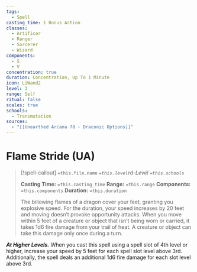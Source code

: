 ```yaml
---
tags:
  - Spell
casting_time: 1 Bonus Action
classes:
  - Artificer
  - Ranger
  - Sorcerer
  - Wizard
components:
  - S
  - V
concentration: true
duration: Concentration, Up To 1 Minute
icon: LiWand2
level: 3
range: Self
ritual: false
scales: true
schools:
  - Transmutation
sources:
  - "[[Unearthed Arcana 78 - Draconic Options]]"
---
```


# Flame Stride (UA)

>[!spell-callout] `=this.file.name`
>*`=this.level`rd-Level `=this.schools`*
>
>**Casting Time:** `=this.casting_time`
>**Range:** `=this.range`
>**Components:** `=this.components`
>**Duration:** `=this.duration`
>
>The billowing flames of a dragon cover your feet, granting you explosive speed. For the duration, your speed increases by 20 feet and moving doesn’t provoke opportunity attacks. When you move within 5 feet of a creature or object that isn’t being worn or carried, it takes 1d6 fire damage from your trail of heat. A creature or object can take this damage only once during a turn.
>
>
***At Higher Levels.*** When you cast this spell using a spell slot of 4th level or higher, increase your speed by 5 feet for each spell slot level above 3rd. Additionally, the spell deals an additional 1d6 fire damage for each slot level above 3rd.
